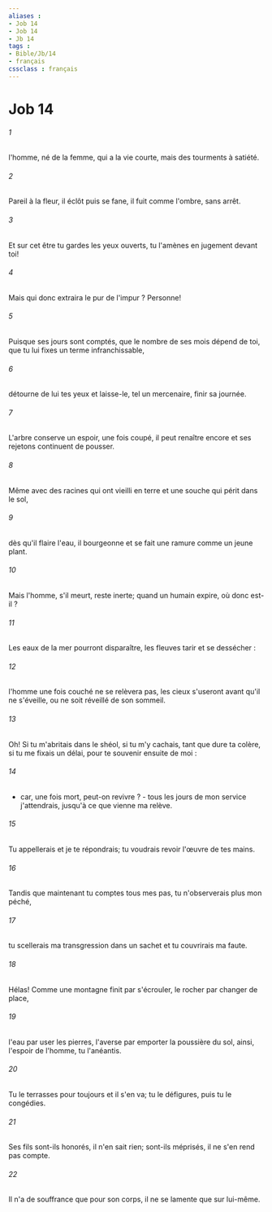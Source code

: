 ```yaml
---
aliases : 
- Job 14
- Job 14
- Jb 14
tags : 
- Bible/Jb/14
- français
cssclass : français
---
```


# Job 14

###### 1
l'homme, né de la femme, qui a la vie courte, mais des tourments à satiété. 
###### 2
Pareil à la fleur, il éclôt puis se fane, il fuit comme l'ombre, sans arrêt. 
###### 3
Et sur cet être tu gardes les yeux ouverts, tu l'amènes en jugement devant toi! 
###### 4
Mais qui donc extraira le pur de l'impur ? Personne! 
###### 5
Puisque ses jours sont comptés, que le nombre de ses mois dépend de toi, que tu lui fixes un terme infranchissable, 
###### 6
détourne de lui tes yeux et laisse-le, tel un mercenaire, finir sa journée. 
###### 7
L'arbre conserve un espoir, une fois coupé, il peut renaître encore et ses rejetons continuent de pousser. 
###### 8
Même avec des racines qui ont vieilli en terre et une souche qui périt dans le sol, 
###### 9
dès qu'il flaire l'eau, il bourgeonne et se fait une ramure comme un jeune plant. 
###### 10
Mais l'homme, s'il meurt, reste inerte; quand un humain expire, où donc est-il ? 
###### 11
Les eaux de la mer pourront disparaître, les fleuves tarir et se dessécher : 
###### 12
l'homme une fois couché ne se relèvera pas, les cieux s'useront avant qu'il ne s'éveille, ou ne soit réveillé de son sommeil. 
###### 13
Oh! Si tu m'abritais dans le shéol, si tu m'y cachais, tant que dure ta colère, si tu me fixais un délai, pour te souvenir ensuite de moi : 
###### 14
- car, une fois mort, peut-on revivre ? - tous les jours de mon service j'attendrais, jusqu'à ce que vienne ma relève. 
###### 15
Tu appellerais et je te répondrais; tu voudrais revoir l'œuvre de tes mains. 
###### 16
Tandis que maintenant tu comptes tous mes pas, tu n'observerais plus mon péché, 
###### 17
tu scellerais ma transgression dans un sachet et tu couvrirais ma faute. 
###### 18
Hélas! Comme une montagne finit par s'écrouler, le rocher par changer de place, 
###### 19
l'eau par user les pierres, l'averse par emporter la poussière du sol, ainsi, l'espoir de l'homme, tu l'anéantis. 
###### 20
Tu le terrasses pour toujours et il s'en va; tu le défigures, puis tu le congédies. 
###### 21
Ses fils sont-ils honorés, il n'en sait rien; sont-ils méprisés, il ne s'en rend pas compte. 
###### 22
Il n'a de souffrance que pour son corps, il ne se lamente que sur lui-même. 
